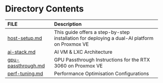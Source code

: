 # Directory Contents


| FILE | Description |
| :---- | :---- |
| [host-setup.md](host-setup.md#host-setup-guide) | This guide offers a step-by-step installation for deploying a dual-AI platform on Proxmox VE |
| [ai-stack.md](ai-stack.md#ai-vm--lxc-architecture) | AI VM & LXC Architecture |
| [gpu-passthrough.md](gpu-passthrough.md#gpu-passthrough-rtx-3060-on-proxmox-ve) | GPU Passthrough Instructions for the RTX 3060 on Proxmox VE |
| [perf-tuning.md](perf-tuning.md#performance-optimisation) | Performance Optimisation Configurations |
